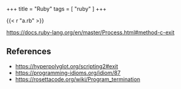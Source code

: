 +++
title = "Ruby"
tags = [ "ruby" ]
+++

{{< r "a.rb" >}}

<https://docs.ruby-lang.org/en/master/Process.html#method-c-exit>

## References

- <https://hyperpolyglot.org/scripting2#exit>
- <https://programming-idioms.org/idiom/87>
- <https://rosettacode.org/wiki/Program_termination>

